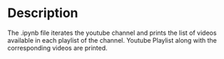 # Description 
The .ipynb file iterates the youtube channel and prints the list of videos available in each playlist of the channel.
Youtube Playlist along with the corresponding videos are printed.
